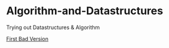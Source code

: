 # Algorithm-and-Datastructures
Trying out Datastructures &amp; Algorithm


[First Bad Version](https://github.com/attempt-space/Algorithm-and-Datastructures/tree/master/Algorithms/First%20Bad%20Version)

